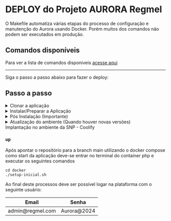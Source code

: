 # DEPLOY do Projeto AURORA Regmel

O Makefile automatiza várias etapas do processo de configuração e manutenção do Aurora usando Docker. Porém muitos dos comandos não podem ser executados em produção.


## Comandos disponíveis

Para ver a lista de comandos disponiveis [acesse aqui](./COMMANDS.md)

---

Siga o passo a passo abaixo para fazer o deploy:

## Passo a passo

<details>
<summary>Clonar a aplicação</summary>

### `clone`

Faça o clone da aplicação

```shell
git clone https://github.com/ecossistema-aurora/regmel
```

ou 

```shell
git clone git@github.com:ecossistema-aurora/regmel.git
```

### `branch`

O branch da produção deverá ser o `production`

```shell
git checkout production
```

</details>



<details>
<summary>Instalar/Preparar a Aplicação</summary>

### `env`

Copie o arquivo `.env.example`, o novo arquivo terá as configurações de acesso a aplicação, servidor de email, e tipo de ambiente

```shell
cp .env.example .env
```

### `setup`

O primeiro a se fazer em um ambiente de deploy é garantir algumas permissões, para isso basta executar:

```shell
make permissions
```

Precisamos agora criar os bancos de dados, tabelas, dados, instalar dependências e tudo o mais, para isso basta executar:

```shell
make setup
```

### `regmel`

Para a aplicação REGMEL há um comando que cria um conjunto de dados necessários para o processo de cadastro dos Municipios e Empresas, basta executar:

```shell
make demo-regmel
```

Esse comando gerará um usuário padrão administrador para o sistema

<table>
  <tr>
    <th>Email</th>
    <th>Senha</th>
  </tr>
  <tbody>
    <tr>
      <td>admin@regmel.com</td>
      <td>Aurora@2024</td>
    </tr>
  </tbody>
</table>

</details>


<details>
<summary>Pós Instalação (Importante)</summary>

### `env`

Após a instalação precisamos configurar o arquivo `.env`:

- **linha 18:** Alterar para `APP_ENV=prod`
- **linha 55:** Configurar conforme o serviço de email
- **linha 59:** Configurar o endereço de email

</details>

<details>
<summary>Atualização do ambiente (Quando houver novas versões)</summary>

### `pull`

Atualizar o branch
```shell
git pull origin production
```

### `banco de dados`

Atualizar o banco de dados (tabelas)
```shell
make migrate_database
```

### `assets`

Compilar o CSS/Javascript
```shell
make compile_frontend
```
</details>

<summary>Implantação no ambiente da SNP - Coolify</summary>

### `up`

Após apontar o repositório para a branch main utilizando o docker compose como start da aplicação deve-se entrar no terminal do container php e executar os seguintes comandos
```shell
cd docker
./setup-inicial.sh
```
Ao final deste processos deve ser possível logar na plataforma com o seguinte usuário:

<table>
  <tr>
    <th>Email</th>
    <th>Senha</th>
  </tr>
  <tbody>
    <tr>
      <td>admin@regmel.com</td>
      <td>Aurora@2024</td>
    </tr>
  </tbody>
</table>


</details>
